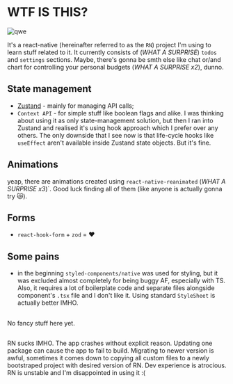 # WTF IS THIS?

![qwe](https://i.ytimg.com/vi/Foihgti2lHU/maxresdefault.jpg)

It's a react-native (hereinafter referred to as the `RN`) project I'm using to learn stuff related to it.
It currently consists of (_WHAT A SURPRISE_) `todos` and `settings` sections. Maybe, there's gonna be smth else like chat or/and chart for controlling your personal budgets (_WHAT A SURPRISE x2_), dunno.

## State management

- [Zustand](https://github.com/pmndrs/zustand) - mainly for managing API calls;
- `Context API` - for simple stuff like boolean flags and alike. I was thinking about using it as only state-management solution, but then I ran into Zustand and realised it's using hook approach which I prefer over any others. The only downside that I see now is that life-cycle hooks like `useEffect` aren't available inside Zustand state objects. But it's fine.

## Animations

yeap, there are animations created using `react-native-reanimated` (_WHAT A SURPRISE x3_)`. Good luck finding all of them (like anyone is actually gonna try :crying_cat_face:).

## Forms

- `react-hook-form` + `zod` = :heart:

## Some pains

- in the beginning `styled-components/native` was used for styling, but it was excluded almost completely for being buggy AF, especially with TS. Also, it requires a lot of boilerplate code and separate files alongside component's `.tsx` file and I don't like it. Using standard `StyleSheet` is actually better IMHO.

##

No fancy stuff here yet.

##

RN sucks IMHO. The app crashes without explicit reason. Updating one package can cause the app to fail to build. Migrating to newer version is awful, sometimes it comes down to copying all custom files to a newly bootstraped project with desired version of RN. Dev experience is atrocious. RN is unstable and I'm disappointed in using it :(
